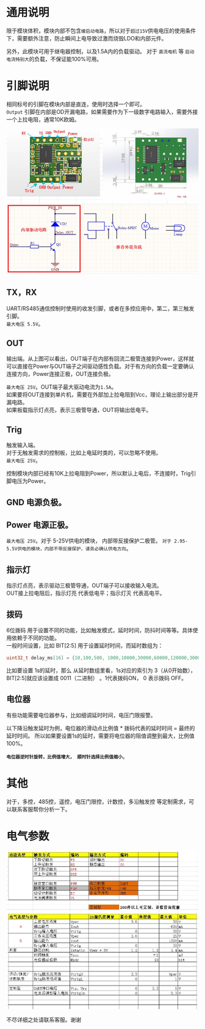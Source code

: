 
# 通用说明
 限于模块体积，模块内部不包含`缓启动电路`，所以对于`超过15V`供电电压的使用条件下，需要额外注意，防止瞬间上电导致过激而烧毁LDO和内部元件。
  
  另外，此模块可用于继电器控制，以及1.5A内的负载驱动。 对于 `直流电机` 等 `启动电流特别大`的负载，不保证能100%可用。

# 引脚说明
相同标号的引脚在模块内部是直连，使用时选择一个即可。  
`Output` 引脚在内部是OD开漏电路，如果需要作为下一级数字电路输入，需要外接一个上拉电阻，通常10K欧姆。

  ![模块结构](../image/internal.jpg)


## TX，RX  
 UART/RS485通信控制时使用的收发引脚，或者在多控应用中，第二，第三触发引脚。  
 `最大电压 5.5V`。  
## OUT
 输出端。从上图可以看出，OUT端子在内部有回流二极管连接到Power，这样就可以直接在Power与OUT端子之间驱动感性负载。对于有方向的负载一定要确认连接方向，Power连接正极，OUT连接负极。

 `最大电压 25V`。OUT端子最大驱动电流为`1.5A`。  
 如果要将OUT连接到单片机，需要在外部加上拉电阻到Vcc，理论上输出部分是开漏电路。  
 如果板载指示灯点亮，表示三极管导通，OUT将输出低电平。  
## Trig 
 触发输入端。  
 对于无触发需求的控制板，比如上电延时类的，可以忽略不使用。  
 `最大电压 25V`。  

 控制模块内部已经有10K上拉电阻到Power，所以默认上电后，不连接时，Trig引脚电压为Power。

## GND 电源负极。

## Power 电源正极。
`最大电压 25V`。对于 5-25V供电的模块， 内部带反接保护二极管。 `对于 2.95-5.5V供电的模块，内部不带反接保护，请务必确认供电方向`。

## 指示灯
指示灯点亮，表示驱动三极管导通，OUT端子可以接收输入电流。  
OUT接上拉电阻后，指示灯亮 代表低电平；指示灯灭 代表高电平。  

## 拨码
6位拨码 用于设置不同的功能，比如触发模式，延时时间，防抖时间等等。具体使用依赖于不同的功能。  
一般时间设置，比如 BIT[2:5] 用于设置延时时间，而延时数组为：

```c
uint32_t delay_ms[16] = {10,100,500, 1000,10000,30000,60000,120000,300000,600000,1800000,3600000,3600000*2,3600000*5,3600000*12,3600000*24}; //BIT[2:5]
```

比如要设置 1s的延时，那么 从延时数组里看，1s对应的索引为 3（从0开始数），BIT[2:5]就应该设置成 0011（二进制） 。1代表拨码ON， 0 表示拨码 OFF。

## 电位器
有些功能需要电位器参与，比如细调延时时间，电压门限报警。

以下降沿触发延时为例，电位器的滑动点比例值 * 拨码代表的延时时间 = 最终的延时时间。 所以如果要设置1s的延时，需要将电位器的阻值调整到最大，比例值100%。

**`电位器逆时针旋转，比例值增大， 顺时针选择比例值缩小`**。


# 其他
对于，多控，485控，遥控，电压门限控，计数控，多沿触发控 等定制需求，可以联系客服帮你分析一下。

# 电气参数

![电气参数](../image/选型.jpg)

不尽详细之处请联系客服。谢谢